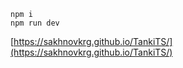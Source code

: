 ```
npm i
npm run dev
```
[https://sakhnovkrg.github.io/TankiTS/](https://sakhnovkrg.github.io/TankiTS/)